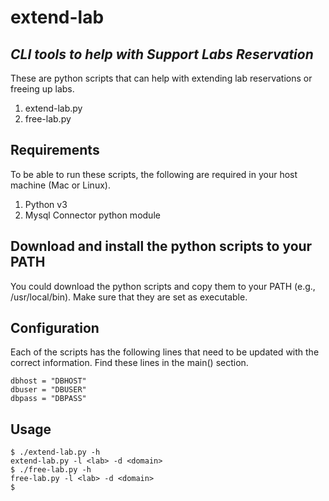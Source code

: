 # extend-lab

## _CLI tools to help with Support Labs Reservation_

These are python scripts that can help with extending lab reservations or freeing up labs.

1. extend-lab.py
2. free-lab.py


## Requirements
To be able to run these scripts, the following are required in your host machine (Mac or Linux).

1. Python v3
2. Mysql Connector python module


## Download and install the python scripts to your PATH
You could download the python scripts and copy them to your PATH (e.g., /usr/local/bin).  Make sure that they are set as executable.


## Configuration
Each of the scripts has the following lines that need to be updated with the correct information.  Find these lines in the main() section.
```    
dbhost = "DBHOST"
dbuser = "DBUSER"
dbpass = "DBPASS"
```


## Usage
```
$ ./extend-lab.py -h
extend-lab.py -l <lab> -d <domain>
$ ./free-lab.py -h
free-lab.py -l <lab> -d <domain>
$
```


